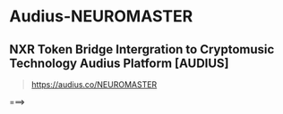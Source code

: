 # Audius-NEUROMASTER


## NXR Token Bridge Intergration to Cryptomusic Technology Audius Platform [AUDIUS] 

> https://audius.co/NEUROMASTER


===>
